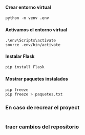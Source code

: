 #### Crear entorno virtual
```python
python -m venv .env
```

#### Activamos el entorno virtual
```shell
.\env\Scripts\activate
source .env/bin/activate
```

#### Instalar Flask
```python
pip install Flask
```

#### Mostrar paquetes instalados
```python
pip freeze
pip freeze > paquetes.txt
```

### En caso de recrear el proyect
```pip install -r paquetes.txt
```
### traer cambios del repositorio
```git pull
```
